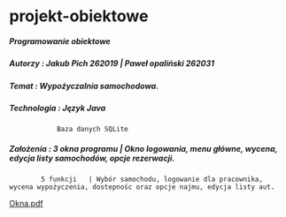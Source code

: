 # projekt-obiektowe

#####	Programowanie obiektowe

#####	Autorzy :	Jakub Pich 262019 | Paweł opaliński 262031

#####	Temat : 	Wypożyczalnia samochodowa.

#####	Technologia : 	Język Java
		     	Baza danych SQLite

#####	Założenia :  	3 okna programu | Okno logowania, menu główne, wycena, edycja listy samochodów, opcje rezerwacji.
			5 funkcji	| Wybór samochodu, logowanie dla pracownika, wycena wypożyczenia, dostepnośc oraz opcje najmu, edycja listy aut.
[Okna.pdf](https://github.com/pawel-opalinski/projekt-obiektowe/files/10957296/Okna.pdf)
